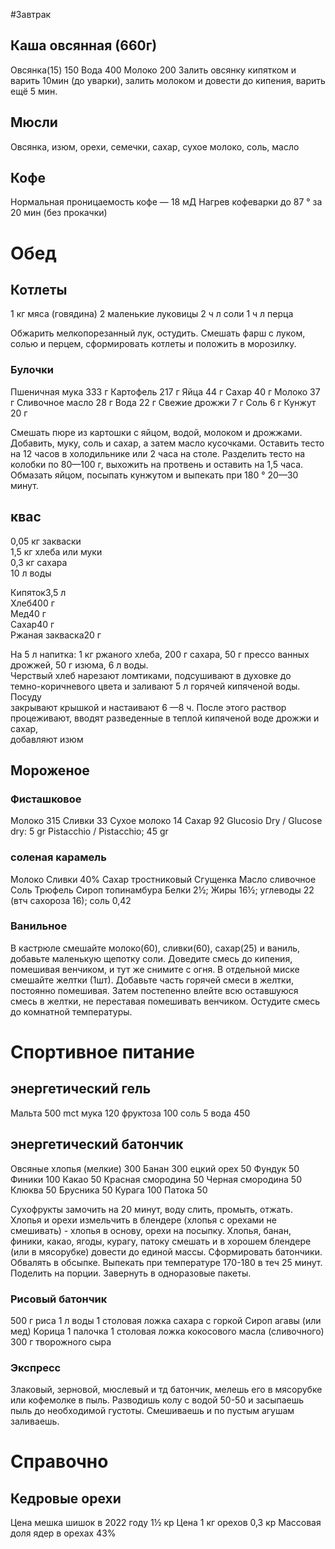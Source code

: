 #Завтрак

## Каша овсянная (660г)
Овсянка(15) 150 
Вода 400
Молоко 200
   Залить овсянку кипятком и варить 10мин (до уварки), залить молоком и  довести до кипения, варить ещё 5 мин.

## Мюсли
Овсянка, изюм, орехи, семечки, сахар, сухое молоко, соль, масло

## Кофе
Нормальная проницаемость кофе — 18 мД
Нагрев кофеварки до 87 ° за 20 мин (без прокачки)

# Обед
## Котлеты
1 кг мяса (говядина)
2 маленькие луковицы
2 ч л соли
1 ч л перца

   Обжарить мелкопорезанный лук, остудить. Смешать фарш с луком, солью и перцем,
сформировать котлеты и положить в морозилку.

### Булочки
Пшеничная мука 	333 г
Картофель 	217 г
Яйца	44 г
Сахар	40 г
Молоко	37 г
Сливочное масло	28 г
Вода	22 г
Свежие дрожжи	7 г
Соль	6 г
Кунжут	20 г

Смешать пюре из картошки с яйцом, водой, молоком и дрожжами.
Добавить, муку, соль и сахар, а затем масло кусочками.
Оставить тесто на 12 часов в холодильнике или 2 часа на столе.
Разделить тесто на колобки по 80—100 г, выхожить на протвень и оставить на 1,5 часа.
Обмазать яйцом, посыпать кунжутом и выпекать при 180 ° 20—30 минут. 

## квас
0,05 кг закваски  
1,5 кг хлеба или муки  
0,3 кг сахара  
10 л воды

Кипяток3,5 л  
Хлеб400 г  
Мед40 г  
Сахар40 г  
Ржаная закваска20 г

На 5 л напитка: 1 кг ржаного хлеба, 200 г сахара, 50 г прессо ванных  
дрожжей, 50 г изюма, 6 л воды.  
Черствый хлеб нарезают ломтиками, подсушивают в духовке до  
темно-коричневого цвета и заливают 5 л горячей кипяченой воды. Посуду  
закрывают крышкой и настаивают 6 —8 ч. После этого раствор  
процеживают, вводят разведенные в теплой кипяченой воде дрожжи и сахар,  
добавляют изюм

## Мороженое
### Фисташковое
Молоко 315
Сливки 33
Сухое молоко 14
Сахар 92
Glucosio Dry / Glucose dry: 5 gr
Pistacchio / Pistacchio; 45 gr

### соленая карамель
Молоко
Сливки 40%
Сахар тростниковый 
Сгущенка
Масло сливочное
Соль
Трюфель
Сироп топинамбура
Белки 2½; Жиры 16½; углеводы 22 (втч сахороза 16); соль 0,42

### Ванильное
   В кастрюле смешайте молоко(60),  сливки(60),  сахар(25)  и  ваниль,  добавьте
маленькую щепотку соли. Доведите смесь до кипения, помешивая венчиком, и тут  же
снимите с огня. В отдельной миске смешайте желтки (1шт). Добавьте часть  горячей
смеси в желтки, постоянно помешивая.  Затем  постепенно  влейте  всю  оставшуюся
смесь в желтки, не переставая помешивать венчиком. Остудите смесь  до  комнатной
температуры.

# Спортивное питание
## энергетический гель
Мальта 500
mct мука 120
фруктоза 100
соль 5
вода 450

## энергетический батончик
Овсяные хлопья (мелкие) 300
Банан 300
ецкий орех 50
Фундук 50
Финики 100
Какао 50
Красная смородина 50
Черная смородина 50
Клюква 50
Брусника 50
Курага 100
Патока 50

Сухофрукты замочить на 20 минут, воду слить, промыть, отжать.
Хлопья и орехи измельчить в блендере (хлопья с орехами не смешивать) - хлопья в основу, орехи на посыпку.
Хлопья, банан, финики, какао, ягоды, курагу, патоку смешать и в хорошем блендере (или в мясорубке) довести до единой массы. 
Сформировать батончики. Обвалять в обсыпке. 
Выпекать при температуре 170-180 в теч 25 минут. Поделить на порции. Завернуть в одноразовые пакеты.

### Рисовый батончик
500 г риса
1 л воды
1 столовая ложка сахара с горкой
Сироп агавы (или мед)
Корица 1 палочка
1 столовая ложка кокосового масла (сливочного)
300 г творожного сыра

### Экспресс
Злаковый, зерновой, мюслевый и тд батончик, мелешь его в мясорубке или кофемолке в пыль. Разводишь колу с водой 50-50 и засыпаешь пыль до необходимой густоты. Смешиваешь и по пустым агушам заливаешь.

# Справочно
## Кедровые орехи
Цена мешка шишок в 2022 году 1½ кр
Цена 1 кг орехов 0,3 кр
Массовая доля ядер в орехах 43%

